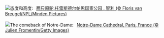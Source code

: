 ![](https://www.bing.com/th?id=OHR.GuanacosChile_ZH-CN7011761081_UHD.jpg&w=1000)态度和高度:&nbsp;&ensp;[两只原驼,托雷斯德尔帕恩国家公园 , 智利 (© Floris van Breugel/NPL/Minden Pictures)](https://www.bing.com/th?id=OHR.GuanacosChile_ZH-CN7011761081_UHD.jpg)
<br><br/>
![](https://www.bing.com/th?id=OHR.ReopeningNotreDame_EN-US8084146311_UHD.jpg&w=1000)The comeback of Notre-Dame:&nbsp;&ensp;[Notre-Dame Cathedral, Paris, France (© Julien Fromentin/Getty Images)](https://www.bing.com/th?id=OHR.ReopeningNotreDame_EN-US8084146311_UHD.jpg)
<br><br/>
